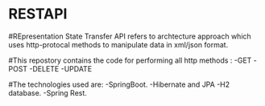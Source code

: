 # RESTAPI
#REpresentation State Transfer API refers to archtecture approach which
         uses http-protocal methods  to manipulate data in xml/json format.

#This repostory contains the code for performing all http methods :
              -GET
              -POST
              -DELETE
              -UPDATE
              
 #The technologies used are:
              -SpringBoot.
              -Hibernate and JPA
              -H2 database.
              -Spring Rest.
